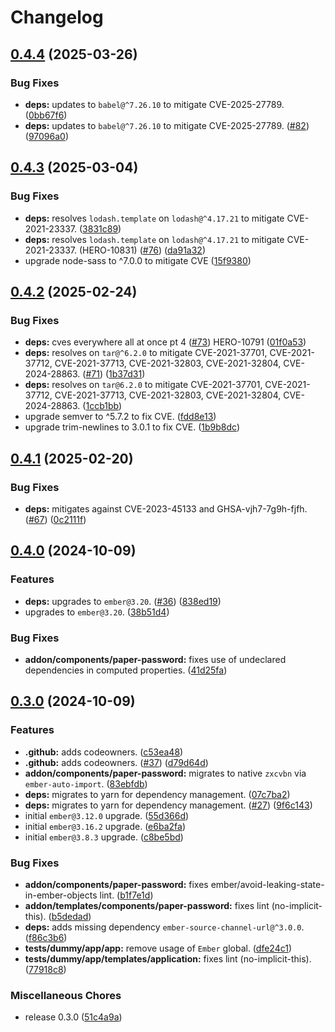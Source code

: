# Changelog

## [0.4.4](https://github.com/linc-technologies/ember-paper-password/compare/ember-paper-password-v0.4.3...ember-paper-password-v0.4.4) (2025-03-26)


### Bug Fixes

* **deps:** updates to `babel@^7.26.10` to mitigate CVE-2025-27789. ([0bb67f6](https://github.com/linc-technologies/ember-paper-password/commit/0bb67f60fb947e19621cf66545357834aaa9dd47))
* **deps:** updates to `babel@^7.26.10` to mitigate CVE-2025-27789. ([#82](https://github.com/linc-technologies/ember-paper-password/issues/82)) ([97096a0](https://github.com/linc-technologies/ember-paper-password/commit/97096a05361c1d5a1c3d7ed212fa6dd536538864))

## [0.4.3](https://github.com/linc-technologies/ember-paper-password/compare/ember-paper-password-v0.4.2...ember-paper-password-v0.4.3) (2025-03-04)


### Bug Fixes

* **deps:** resolves `lodash.template` on `lodash@^4.17.21` to mitigate CVE-2021-23337. ([3831c89](https://github.com/linc-technologies/ember-paper-password/commit/3831c890470cefb3760781f386b8f890e8fa7614))
* **deps:** resolves `lodash.template` on `lodash@^4.17.21` to mitigate CVE-2021-23337. (HERO-10831) ([#76](https://github.com/linc-technologies/ember-paper-password/issues/76)) ([da91a32](https://github.com/linc-technologies/ember-paper-password/commit/da91a32273036661128cb63108cb6b3c0bb3fff3))
* upgrade node-sass to ^7.0.0 to mitigate CVE ([15f9380](https://github.com/linc-technologies/ember-paper-password/commit/15f93800e649cc47975d73eb8a84a0fcaeb46d06))

## [0.4.2](https://github.com/linc-technologies/ember-paper-password/compare/ember-paper-password-v0.4.1...ember-paper-password-v0.4.2) (2025-02-24)


### Bug Fixes

* **deps:** cves everywhere all at once pt 4 ([#73](https://github.com/linc-technologies/ember-paper-password/issues/73)) HERO-10791 ([01f0a53](https://github.com/linc-technologies/ember-paper-password/commit/01f0a530ab62f09c08357e757447d8d97adf9070))
* **deps:** resolves on `tar@^6.2.0` to mitigate CVE-2021-37701, CVE-2021-37712, CVE-2021-37713, CVE-2021-32803, CVE-2021-32804, CVE-2024-28863. ([#71](https://github.com/linc-technologies/ember-paper-password/issues/71)) ([1b37d31](https://github.com/linc-technologies/ember-paper-password/commit/1b37d311b45dfdd1a759aeb61aae75190db94d58))
* **deps:** resolves on `tar@6.2.0` to mitigate CVE-2021-37701, CVE-2021-37712, CVE-2021-37713, CVE-2021-32803, CVE-2021-32804, CVE-2024-28863. ([1ccb1bb](https://github.com/linc-technologies/ember-paper-password/commit/1ccb1bb15a71ab0f8156a41bcabe69d31a8ec152))
* upgrade semver to ^5.7.2 to fix CVE. ([fdd8e13](https://github.com/linc-technologies/ember-paper-password/commit/fdd8e13e2c90d32dd52d95ab9ba9f399ce094ee1))
* upgrade trim-newlines to 3.0.1 to fix CVE. ([1b9b8dc](https://github.com/linc-technologies/ember-paper-password/commit/1b9b8dceca35a6f66ec17a30404e6b1d1ce8ad1e))

## [0.4.1](https://github.com/linc-technologies/ember-paper-password/compare/ember-paper-password-v0.4.0...ember-paper-password-v0.4.1) (2025-02-20)


### Bug Fixes

* **deps:** mitigates against CVE-2023-45133 and GHSA-vjh7-7g9h-fjfh. ([#67](https://github.com/linc-technologies/ember-paper-password/issues/67)) ([0c2111f](https://github.com/linc-technologies/ember-paper-password/commit/0c2111f37da13cd00ba3548cf4dd685e46068d2f))

## [0.4.0](https://github.com/linc-technologies/ember-paper-password/compare/ember-paper-password-v0.3.0...ember-paper-password-v0.4.0) (2024-10-09)


### Features

* **deps:** upgrades to `ember@3.20`. ([#36](https://github.com/linc-technologies/ember-paper-password/issues/36)) ([838ed19](https://github.com/linc-technologies/ember-paper-password/commit/838ed1942b62fed975609a4c53043c95c17991ba))
* upgrades to `ember@3.20`. ([38b51d4](https://github.com/linc-technologies/ember-paper-password/commit/38b51d459393b63cb4e00bd43cc23bfacc3127b3))


### Bug Fixes

* **addon/components/paper-password:** fixes use of undeclared dependencies in computed properties. ([41d25fa](https://github.com/linc-technologies/ember-paper-password/commit/41d25fa88248646db986fd2547e4254e09bbc907))

## [0.3.0](https://github.com/linc-technologies/ember-paper-password/compare/ember-paper-password-v0.2.0...ember-paper-password-v0.3.0) (2024-10-09)


### Features

* **.github:** adds codeowners. ([c53ea48](https://github.com/linc-technologies/ember-paper-password/commit/c53ea48f658924dae3437cbcdf11a4a7788ea5e3))
* **.github:** adds codeowners. ([#37](https://github.com/linc-technologies/ember-paper-password/issues/37)) ([d79d64d](https://github.com/linc-technologies/ember-paper-password/commit/d79d64d2c0ebabd932dcd212e4998636868f99b6))
* **addon/components/paper-password:** migrates to native `zxcvbn` via `ember-auto-import`. ([83ebfdb](https://github.com/linc-technologies/ember-paper-password/commit/83ebfdbee4690f1d7f186a875fdf8322ac1ac2e6))
* **deps:** migrates to yarn for dependency management. ([07c7ba2](https://github.com/linc-technologies/ember-paper-password/commit/07c7ba2737854e858e4417de96953f16514889e6))
* **deps:** migrates to yarn for dependency management. ([#27](https://github.com/linc-technologies/ember-paper-password/issues/27)) ([9f6c143](https://github.com/linc-technologies/ember-paper-password/commit/9f6c1431f205fbf930916e381b732701965ddfc2))
* initial `ember@3.12.0` upgrade. ([55d366d](https://github.com/linc-technologies/ember-paper-password/commit/55d366d6d96bd5c836a5794908737374f14da2b0))
* initial `ember@3.16.2` upgrade. ([e6ba2fa](https://github.com/linc-technologies/ember-paper-password/commit/e6ba2fa97d7894c2ffdcc58f977f7adf1bebb7a5))
* initial `ember@3.8.3` upgrade. ([c8be5bd](https://github.com/linc-technologies/ember-paper-password/commit/c8be5bdb56e808a040666578f641a69f1042ae55))


### Bug Fixes

* **addon/components/paper-password:** fixes ember/avoid-leaking-state-in-ember-objects lint. ([b1f7e1d](https://github.com/linc-technologies/ember-paper-password/commit/b1f7e1d6633403cb4c44e9e44f78169b6c42d96e))
* **addon/templates/components/paper-password:** fixes lint (no-implicit-this). ([b5dedad](https://github.com/linc-technologies/ember-paper-password/commit/b5dedad37f7f7f19086bcfa0a337583fcdc52e9b))
* **deps:** adds missing dependency `ember-source-channel-url@^3.0.0`. ([f86c3b6](https://github.com/linc-technologies/ember-paper-password/commit/f86c3b63f5f3c1a150c7fbabb62da84e88a9bf11))
* **tests/dummy/app/app:** remove usage of `Ember` global. ([dfe24c1](https://github.com/linc-technologies/ember-paper-password/commit/dfe24c10a22f4c601d4aee127e14620e38581e3c))
* **tests/dummy/app/templates/application:** fixes lint (no-implicit-this). ([77918c8](https://github.com/linc-technologies/ember-paper-password/commit/77918c89b234ee90def63061ed98997f5cac8236))


### Miscellaneous Chores

* release 0.3.0 ([51c4a9a](https://github.com/linc-technologies/ember-paper-password/commit/51c4a9a97780ed71c5c311a05f3288aadc133c22))
